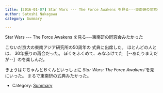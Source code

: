 ```yaml
---
title: [2016-01-07] Star Wars --- The Force Awakens を見る---東南研の同窓会みたかった
author: Satoshi Nakagawa
category: Summary

---
```


Star Wars --- The Force Awakens を見る---東南研の同窓会みたかった

 こないだ京大の東南アジア研究所の50周年の
式典に出席した。
ほとんどの人とは、
30年振りの再会だった。
ぼくをふくめて、みなふけてた
［--あたりまえだが--］のを楽しんだ。

 きょうはＣちゃんとＢくんといっしょに
_Star Wars: The Force Awakens_'を見にいった。
まるで東南研の式典みたかった。

- Category: [Summary](https://merapano.github.io/categories.html#Summary)

